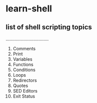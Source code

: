 # learn-shell
list of shell scripting topics
-----------------------------------
..................................
1. Comments
2. Print
3. Variables
4. Functions
5. Conditions
6. Loops
7. Redirectors
8. Quotes
9. SED Editors
10. Exit Status